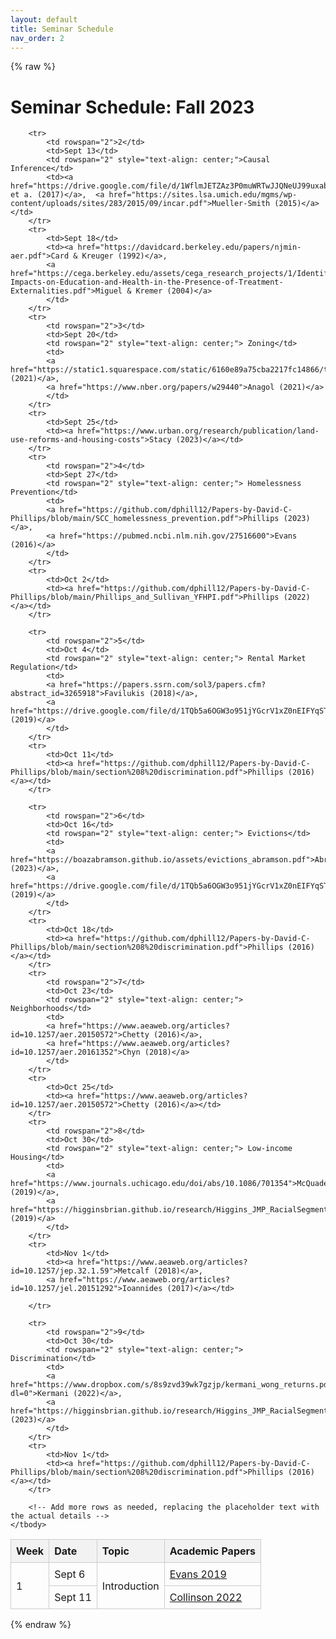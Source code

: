 ```yaml
---
layout: default
title: Seminar Schedule
nav_order: 2
---
```


{% raw %}
<h1>Seminar Schedule: Fall 2023</h1>
<style>
    table {
        width: 100%;
        border-collapse: collapse;
    }
    th, td {
        padding: 8px;
        text-align: left;
        border: 1px solid #ccc;
    }
    th {
        background-color: #f2f2f2;
        font-weight: bold;
    }
</style>
<table>
    <thead>
        <tr>
            <th>Week</th>
            <th>Date</th>
            <th>Topic</th>
            <th>Academic Papers</th>
        </tr>
    </thead>
    <tbody>
        <tr>
            <td rowspan="2">1</td>
            <td>Sept 6</td>
            <td rowspan="2" style="text-align: center;">Introduction</td>
            <td><a href="https://www.nber.org/papers/w26232">Evans 2019</a></td>
        </tr>
        <tr>
            <td>Sept 11</td>
            <td> <a href="https://robcollinson.github.io/RobWebsite/Evictions_CHI_NYC.pdf">Collinson 2022</a></td>
        </tr>

        <tr>
            <td rowspan="2">2</td>
            <td>Sept 13</td>
            <td rowspan="2" style="text-align: center;">Causal Inference</td>
            <td><a href="https://drive.google.com/file/d/1WflmJETZAz3P0muWRTwJJQNeUJ99uxab/view">Dobbie et a. (2017)</a>,  <a href="https://sites.lsa.umich.edu/mgms/wp-content/uploads/sites/283/2015/09/incar.pdf">Mueller-Smith (2015)</a></td>
        </tr>
        <tr>
            <td>Sept 18</td>
            <td><a href="https://davidcard.berkeley.edu/papers/njmin-aer.pdf">Card & Kreuger (1992)</a>,
            <a href="https://cega.berkeley.edu/assets/cega_research_projects/1/Identifying-Impacts-on-Education-and-Health-in-the-Presence-of-Treatment-Externalities.pdf">Miguel & Kremer (2004)</a>
            </td>
        </tr>
        <tr>
            <td rowspan="2">3</td>
            <td>Sept 20</td>
            <td rowspan="2" style="text-align: center;"> Zoning</td>
            <td>
            <a href="https://static1.squarespace.com/static/6160e89a75cba2217fc14866/t/61a3f4ea1898562e22cf38d8/1638135020614/Jaehee_Song_JMP_share.pdf">Song (2021)</a>,
            <a href="https://www.nber.org/papers/w29440">Anagol (2021)</a>
            </td>
        </tr>
        <tr>
            <td>Sept 25</td>
            <td><a href="https://www.urban.org/research/publication/land-use-reforms-and-housing-costs">Stacy (2023)</a></td>
        </tr>
        <tr>
            <td rowspan="2">4</td>
            <td>Sept 27</td>
            <td rowspan="2" style="text-align: center;"> Homelessness Prevention</td>
            <td>
            <a href="https://github.com/dphill12/Papers-by-David-C-Phillips/blob/main/SCC_homelessness_prevention.pdf">Phillips (2023)</a>,
            <a href="https://pubmed.ncbi.nlm.nih.gov/27516600">Evans (2016)</a>
            </td>
        </tr>
        <tr>
            <td>Oct 2</td>
            <td><a href="https://github.com/dphill12/Papers-by-David-C-Phillips/blob/main/Phillips_and_Sullivan_YFHPI.pdf">Phillips (2022)</a></td>
        </tr>

        <tr>
            <td rowspan="2">5</td>
            <td>Oct 4</td>
            <td rowspan="2" style="text-align: center;"> Rental Market Regulation</td>
            <td>
            <a href="https://papers.ssrn.com/sol3/papers.cfm?abstract_id=3265918">Favilukis (2018)</a>,
            <a href="https://drive.google.com/file/d/1TQb5a6OGW3o951jYGcrV1xZ0nEIFYqST/view">Diamond (2019)</a>
            </td>
        </tr>
        <tr>
            <td>Oct 11</td>
            <td><a href="https://github.com/dphill12/Papers-by-David-C-Phillips/blob/main/section%208%20discrimination.pdf">Phillips (2016)</a></td>
        </tr>

        <tr>
            <td rowspan="2">6</td>
            <td>Oct 16</td>
            <td rowspan="2" style="text-align: center;"> Evictions</td>
            <td>
            <a href="https://boazabramson.github.io/assets/evictions_abramson.pdf">Abramson (2023)</a>,
            <a href="https://drive.google.com/file/d/1TQb5a6OGW3o951jYGcrV1xZ0nEIFYqST/view">Diamond (2019)</a>
            </td>
        </tr>
        <tr>
            <td>Oct 18</td>
            <td><a href="https://github.com/dphill12/Papers-by-David-C-Phillips/blob/main/section%208%20discrimination.pdf">Phillips (2016)</a></td>
        </tr>
        <tr>
            <td rowspan="2">7</td>
            <td>Oct 23</td>
            <td rowspan="2" style="text-align: center;"> Neighborhoods</td>
            <td>
            <a href="https://www.aeaweb.org/articles?id=10.1257/aer.20150572">Chetty (2016)</a>,
            <a href="https://www.aeaweb.org/articles?id=10.1257/aer.20161352">Chyn (2018)</a>
            </td>
        </tr>
        <tr>
            <td>Oct 25</td>
            <td><a href="https://www.aeaweb.org/articles?id=10.1257/aer.20150572">Chetty (2016)</a></td>
        </tr>
        <tr>
            <td rowspan="2">8</td>
            <td>Oct 30</td>
            <td rowspan="2" style="text-align: center;"> Low-income Housing</td>
            <td>
            <a href="https://www.journals.uchicago.edu/doi/abs/10.1086/701354">McQuade (2019)</a>,
            <a href="https://higginsbrian.github.io/research/Higgins_JMP_RacialSegmentation.pdf">Arnosti (2019)</a>
            </td>
        </tr>
        <tr>
            <td>Nov 1</td>
            <td><a href="https://www.aeaweb.org/articles?id=10.1257/jep.32.1.59">Metcalf (2018)</a>, 
            <a href="https://www.aeaweb.org/articles?id=10.1257/jel.20151292">Ioannides (2017)</a></td>
            
        </tr>

        <tr>
            <td rowspan="2">9</td>
            <td>Oct 30</td>
            <td rowspan="2" style="text-align: center;"> Discrimination</td>
            <td>
            <a href="https://www.dropbox.com/s/8s9zvd39wk7gzjp/kermani_wong_returns.pdf?dl=0">Kermani (2022)</a>,
            <a href="https://higginsbrian.github.io/research/Higgins_JMP_RacialSegmentation.pdf">Higgins (2023)</a>
            </td>
        </tr>
        <tr>
            <td>Nov 1</td>
            <td><a href="https://github.com/dphill12/Papers-by-David-C-Phillips/blob/main/section%208%20discrimination.pdf">Phillips (2016)</a></td>
        </tr>

        <!-- Add more rows as needed, replacing the placeholder text with the actual details -->
    </tbody>


</table>
{% endraw %}


